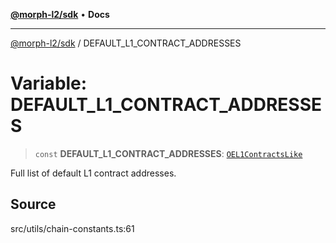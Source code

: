 [**@morph-l2/sdk**](../README.md) • **Docs**

***

[@morph-l2/sdk](../globals.md) / DEFAULT\_L1\_CONTRACT\_ADDRESSES

# Variable: DEFAULT\_L1\_CONTRACT\_ADDRESSES

> `const` **DEFAULT\_L1\_CONTRACT\_ADDRESSES**: [`OEL1ContractsLike`](../type-aliases/OEL1ContractsLike.md)

Full list of default L1 contract addresses.

## Source

src/utils/chain-constants.ts:61

